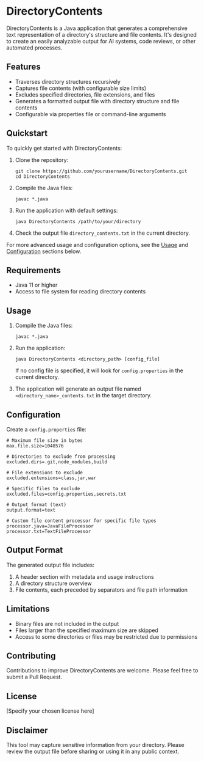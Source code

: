 # DirectoryContents

DirectoryContents is a Java application that generates a comprehensive text representation of a directory's structure and file contents. It's designed to create an easily analyzable output for AI systems, code reviews, or other automated processes.

## Features

- Traverses directory structures recursively
- Captures file contents (with configurable size limits)
- Excludes specified directories, file extensions, and files
- Generates a formatted output file with directory structure and file contents
- Configurable via properties file or command-line arguments


## Quickstart

To quickly get started with DirectoryContents:

1. Clone the repository:
   ```
   git clone https://github.com/yourusername/DirectoryContents.git
   cd DirectoryContents
   ```

2. Compile the Java files:
   ```
   javac *.java
   ```

3. Run the application with default settings:
   ```
   java DirectoryContents /path/to/your/directory
   ```

4. Check the output file `directory_contents.txt` in the current directory.

For more advanced usage and configuration options, see the [Usage](#usage) and [Configuration](#configuration) sections below.

## Requirements

- Java 11 or higher
- Access to file system for reading directory contents

## Usage

1. Compile the Java files:
   ```
   javac *.java
   ```

2. Run the application:
   ```
   java DirectoryContents <directory_path> [config_file]
   ```

   If no config file is specified, it will look for `config.properties` in the current directory.

3. The application will generate an output file named `<directory_name>_contents.txt` in the target directory.

## Configuration

Create a `config.properties` file: 

```properties
# Maximum file size in bytes
max.file.size=1048576

# Directories to exclude from processing
excluded.dirs=.git,node_modules,build

# File extensions to exclude
excluded.extensions=class,jar,war

# Specific files to exclude
excluded.files=config.properties,secrets.txt

# Output format (text)
output.format=text

# Custom file content processor for specific file types
processor.java=JavaFileProcessor
processor.txt=TextFileProcessor
```

## Output Format

The generated output file includes:

1. A header section with metadata and usage instructions
2. A directory structure overview
3. File contents, each preceded by separators and file path information

## Limitations

- Binary files are not included in the output
- Files larger than the specified maximum size are skipped
- Access to some directories or files may be restricted due to permissions

## Contributing

Contributions to improve DirectoryContents are welcome. Please feel free to submit a Pull Request.

## License

[Specify your chosen license here]

## Disclaimer

This tool may capture sensitive information from your directory. Please review the output file before sharing or using it in any public context.